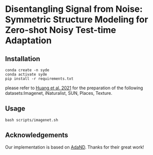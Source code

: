 # Disentangling Signal from Noise: Symmetric Structure Modeling for Zero-shot Noisy Test-time Adaptation
## Installation
    conda create -n syde
    conda activate syde
    pip install -r requirements.txt
please refer to [Huang et al. 2021](https://github.com/deeplearning-wisc/large_scale_ood#out-of-distribution-dataset) for the preparation of the following datasets:Imagenet, iNaturalist, SUN, Places, Texture.

## Usage
    bash scripts/imagenet.sh
## Acknowledgements
Our implementation is based on [AdaND](https://github.com/tmlr-group/ZS-NTTA?tab=readme-ov-file#setup). Thanks for their great work!